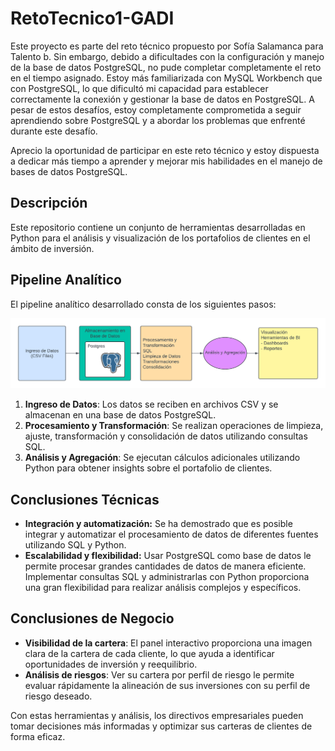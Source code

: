 # RetoTecnico1-GADI

Este proyecto es parte del reto técnico propuesto por Sofía Salamanca para Talento b. Sin embargo, debido a dificultades con la configuración y manejo de la base de datos PostgreSQL, no pude completar completamente el reto en el tiempo asignado.
Estoy más familiarizada con MySQL Workbench que con PostgreSQL, lo que dificultó mi capacidad para establecer correctamente la conexión y gestionar la base de datos en PostgreSQL. A pesar de estos desafíos, estoy completamente comprometida a seguir aprendiendo sobre PostgreSQL y a abordar los problemas que enfrenté durante este desafío.

Aprecio la oportunidad de participar en este reto técnico y estoy dispuesta a dedicar más tiempo a aprender y mejorar mis habilidades en el manejo de bases de datos PostgreSQL.

## Descripción 
Este repositorio contiene un conjunto de herramientas desarrolladas en Python para el análisis y visualización de los portafolios de clientes en el ámbito de inversión. 

## Pipeline Analítico

El pipeline analítico desarrollado consta de los siguientes pasos:

![Pipeline analitico](Img/Pipeline_diagram.png) 

1. **Ingreso de Datos**: Los datos se reciben en archivos CSV y se almacenan en una base de datos PostgreSQL.
2. **Procesamiento y Transformación**: Se realizan operaciones de limpieza, ajuste, transformación y consolidación de datos utilizando consultas SQL.
3. **Análisis y Agregación**: Se ejecutan cálculos adicionales utilizando Python para obtener insights sobre el portafolio de clientes.

## Conclusiones Técnicas
- **Integración y automatización:**  Se ha demostrado que es posible integrar y automatizar el procesamiento de datos de diferentes fuentes utilizando SQL y Python.
- **Escalabilidad y flexibilidad:**  Usar PostgreSQL como base de datos le permite procesar grandes cantidades de datos de manera eficiente.  Implementar consultas SQL y administrarlas con Python proporciona una gran flexibilidad para realizar análisis complejos y específicos.


## Conclusiones de Negocio

- **Visibilidad de la cartera**: El panel interactivo proporciona una imagen clara de la cartera de cada cliente, lo que ayuda a identificar oportunidades de inversión y reequilibrio.
- **Análisis de riesgos**: Ver su cartera por perfil de riesgo le permite evaluar rápidamente la alineación de sus inversiones con su perfil de riesgo deseado.

Con estas herramientas y análisis, los directivos empresariales pueden tomar decisiones más informadas y optimizar sus carteras de clientes de forma eficaz.
